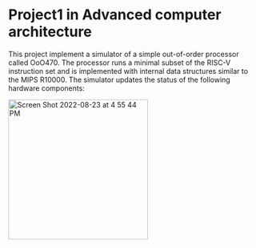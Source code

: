 # Project1 in Advanced computer architecture

This project implement a simulator of a simple out-of-order processor called OoO470. The processor runs a minimal subset of the RISC-V instruction set and is implemented with internal data structures similar to the MIPS R10000.
The simulator updates the status of the following hardware components:

<img width="279" alt="Screen Shot 2022-08-23 at 4 55 44 PM" src="https://user-images.githubusercontent.com/68586310/186191184-f8b53d88-4af1-40cb-8352-ec8fb931d98c.png">
